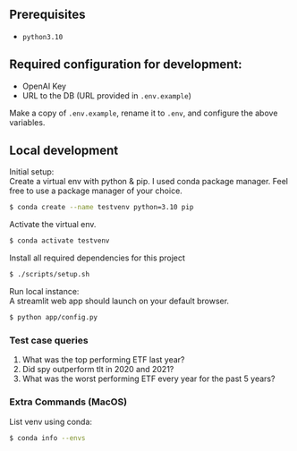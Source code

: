 ## Prerequisites
- `python3.10`

## Required configuration for development:
- OpenAI Key
- URL to the DB (URL provided in `.env.example`)

Make a copy of `.env.example`, rename it to `.env`, and configure the above variables.

## Local development

Initial setup:<br>
Create a virtual env with python & pip. I used conda package manager. Feel free to use a package manager of your choice.
```sh
$ conda create --name testvenv python=3.10 pip
```

Activate the virtual env.
```sh
$ conda activate testvenv
```

Install all required dependencies for this project
```sh
$ ./scripts/setup.sh
```

Run local instance:<br>
A streamlit web app should launch on your default browser.
```sh
$ python app/config.py
```

### Test case queries
1. What was the top performing ETF last year?
2. Did spy outperform tlt in 2020 and 2021?
3. What was the worst performing ETF every year for the past 5 years?

### Extra Commands (MacOS)
List venv using conda:
```sh
$ conda info --envs
```